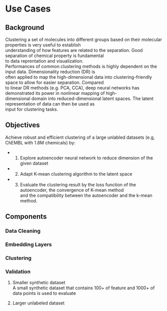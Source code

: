 # Use Cases  

## Background  
Clustering a set of molecules into different groups based on their molecular properties is very useful to establish   
understanding of how features are related to the separation. Good separation of chemical property is fundamental   
to data reprentation and visualization.   
Performances of common clustering methods is highly dependent on the input data. Dimensionality reduction (DR) is  
often applied to map the high-dimensional data into clustering-friendly space to allow for easier separation. Compared  
to linear DR methods (e.g. PCA, CCA), deep neural networks has demonstrated its power in nonlinear mapping of high-  
dimensional domain into reduced-dimensional latent spaces. The latent representation of data can then be used as  
input for clustering tasks.  

## Objectives  

Achieve robust and efficient clustering of a large unlabled datasets (e.g, ChEMBL with 1.8M chemicals) by:
* 1. Explore autoencoder neural network to reduce dimension of the given dataset
* 2. Adapt K-mean clustering algorithm to the latent space
* 3. Evaluate the clustering result by the loss function of the autoencoder, the convergence of K-mean method  
     and the compatibility between the autoencoder and the k-mean method.

## Components  

### Data Cleaning  

### Embedding Layers

### Clustering  

### Validation  

1. Smaller synthetic dataset   
A small synthetic dataset that contains 100+ of feature and 1000+ of data points is used to evaluate

2. Larger unlabeled dataset


